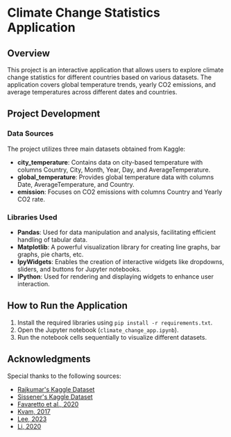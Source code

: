 # Climate Change Statistics Application

## Overview

This project is an interactive application that allows users to explore climate change statistics for different countries based on various datasets. The application covers global temperature trends, yearly CO2 emissions, and average temperatures across different dates and countries.

## Project Development

### Data Sources

The project utilizes three main datasets obtained from Kaggle:
- **city_temperature**: Contains data on city-based temperature with columns Country, City, Month, Year, Day, and AverageTemperature.
- **global_temperature**: Provides global temperature data with columns Date, AverageTemperature, and Country.
- **emission**: Focuses on CO2 emissions with columns Country and Yearly CO2 rate.

### Libraries Used

- **Pandas**: Used for data manipulation and analysis, facilitating efficient handling of tabular data.
- **Matplotlib**: A powerful visualization library for creating line graphs, bar graphs, pie charts, etc.
- **IpyWidgets**: Enables the creation of interactive widgets like dropdowns, sliders, and buttons for Jupyter notebooks.
- **IPython**: Used for rendering and displaying widgets to enhance user interaction.

## How to Run the Application

1. Install the required libraries using `pip install -r requirements.txt`.
2. Open the Jupyter notebook (`climate_change_app.ipynb`).
3. Run the notebook cells sequentially to visualize different datasets.

## Acknowledgments

Special thanks to the following sources:
- [Rajkumar's Kaggle Dataset](https://www.kaggle.com/datasets/sudalairajkumar/daily-temperature-of-major-cities)
- [Sissener's Kaggle Dataset](https://www.kaggle.com/datasets/berkeleyearth/climate-change-earth-surface-temperature-data)
- [Favaretto et al., 2020](https://www.ncbi.nlm.nih.gov/pmc/articles/PMC7041862/)
- [Kvam, 2017](https://stackoverflow.com/questions/44867290/ipywidgets-jupyter-notebook)
- [Lee, 2023](https://towardsdatascience.com/making-your-data-analytics-come-to-life-using-ipywidgets-cfa9538279f7)
- [Li, 2020](https://www.ncbi.nlm.nih.gov/pmc/articles/PMC7303292/)

